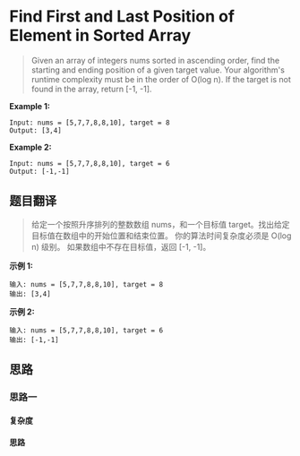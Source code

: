 # Find First and Last Position of Element in Sorted Array #
>Given an array of integers nums sorted in ascending order, find the starting and ending position of a given target value.
 Your algorithm's runtime complexity must be in the order of O(log n).
 If the target is not found in the array, return [-1, -1].

**Example 1:**
```
Input: nums = [5,7,7,8,8,10], target = 8
Output: [3,4]
```
**Example 2:**
```
Input: nums = [5,7,7,8,8,10], target = 6
Output: [-1,-1]
```

## 题目翻译 ##
>给定一个按照升序排列的整数数组 nums，和一个目标值 target。找出给定目标值在数组中的开始位置和结束位置。
 你的算法时间复杂度必须是 O(log n) 级别。
 如果数组中不存在目标值，返回 [-1, -1]。

**示例 1:**
 ```
输入: nums = [5,7,7,8,8,10], target = 8
输出: [3,4]
 ```
**示例 2:**
```
输入: nums = [5,7,7,8,8,10], target = 6
输出: [-1,-1]
```
## 思路 ##
### 思路一 ###

#### 复杂度 ####

#### 思路 ####